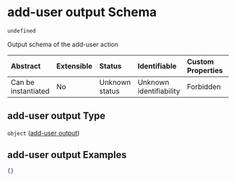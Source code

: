 # add-user output Schema

```txt
undefined
```

Output schema of the add-user action

| Abstract            | Extensible | Status         | Identifiable            | Custom Properties | Additional Properties | Access Restrictions | Defined In                                                          |
| :------------------ | :--------- | :------------- | :---------------------- | :---------------- | :-------------------- | :------------------ | :------------------------------------------------------------------ |
| Can be instantiated | No         | Unknown status | Unknown identifiability | Forbidden         | Allowed               | none                | [validate-output.json](validate-output.json "open original schema") |

## add-user output Type

`object` ([add-user output](validate-output.md))

## add-user output Examples

```json
{}
```
